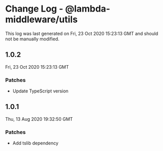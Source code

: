 # Change Log - @lambda-middleware/utils

This log was last generated on Fri, 23 Oct 2020 15:23:13 GMT and should not be manually modified.

## 1.0.2
Fri, 23 Oct 2020 15:23:13 GMT

### Patches

- Update TypeScript version

## 1.0.1
Thu, 13 Aug 2020 19:32:50 GMT

### Patches

- Add tslib dependency

